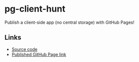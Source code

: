 # pg-client-hunt
Publish a client-side app (no central storage) with GitHub Pages! 

## Links
- [Source code](https://github.com/GUNDUPOOJA/pg-client-hunt)
- [Published GitHub Page link](https://gundupooja.github.io/pg-client-hunt/)

